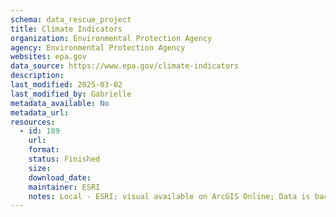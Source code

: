 ```yaml
---
schema: data_rescue_project 
title: Climate Indicators
organization: Environmental Protection Agency
agency: Environmental Protection Agency
websites: epa.gov
data_source: https://www.epa.gov/climate-indicators
description: 
last_modified: 2025-03-02
last_modified_by: Gabrielle
metadata_available: No
metadata_url: 
resources:
  - id: 189
    url: 
    format: 
    status: Finished
    size: 
    download_date: 
    maintainer: ESRI
    notes: Local - ESRI; visual available on ArcGIS Online; Data is backed up but not app code
---
```

